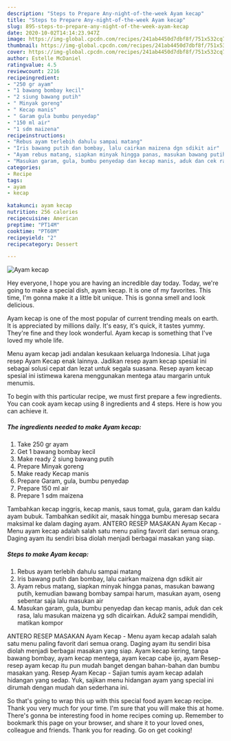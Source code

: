 ```yaml
---
description: "Steps to Prepare Any-night-of-the-week Ayam kecap"
title: "Steps to Prepare Any-night-of-the-week Ayam kecap"
slug: 895-steps-to-prepare-any-night-of-the-week-ayam-kecap
date: 2020-10-02T14:14:23.947Z
image: https://img-global.cpcdn.com/recipes/241ab4450d7dbf8f/751x532cq70/ayam-kecap-foto-resep-utama.jpg
thumbnail: https://img-global.cpcdn.com/recipes/241ab4450d7dbf8f/751x532cq70/ayam-kecap-foto-resep-utama.jpg
cover: https://img-global.cpcdn.com/recipes/241ab4450d7dbf8f/751x532cq70/ayam-kecap-foto-resep-utama.jpg
author: Estelle McDaniel
ratingvalue: 4.5
reviewcount: 2216
recipeingredient:
- "250 gr ayam"
- "1 bawang bombay kecil"
- "2 siung bawang putih"
- " Minyak goreng"
- " Kecap manis"
- " Garam gula bumbu penyedap"
- "150 ml air"
- "1 sdm maizena"
recipeinstructions:
- "Rebus ayam terlebih dahulu sampai matang"
- "Iris bawang putih dan bombay, lalu cairkan maizena dgn sdikit air"
- "Ayam rebus matang, siapkan minyak hingga panas, masukan bawang putih, kemudian bawang bombay sampai harum, masukan ayam, oseng sebentar saja lalu masukan air"
- "Masukan garam, gula, bumbu penyedap dan kecap manis, aduk dan cek rasa, lalu masukan maizena yg sdh dicairkan. Aduk2 sampai mendidih, matikan kompor"
categories:
- Recipe
tags:
- ayam
- kecap

katakunci: ayam kecap 
nutrition: 256 calories
recipecuisine: American
preptime: "PT14M"
cooktime: "PT60M"
recipeyield: "2"
recipecategory: Dessert

---
```



![Ayam kecap](https://img-global.cpcdn.com/recipes/241ab4450d7dbf8f/751x532cq70/ayam-kecap-foto-resep-utama.jpg)

Hey everyone, I hope you are having an incredible day today. Today, we're going to make a special dish, ayam kecap. It is one of my favorites. This time, I'm gonna make it a little bit unique. This is gonna smell and look delicious.

Ayam kecap is one of the most popular of current trending meals on earth. It is appreciated by millions daily. It's easy, it's quick, it tastes yummy. They're fine and they look wonderful. Ayam kecap is something that I've loved my whole life.

Menu ayam kecap jadi andalan kesukaan keluarga Indonesia. Lihat juga resep Ayam Kecap enak lainnya. Jadikan resep ayam kecap spesial ini sebagai solusi cepat dan lezat untuk segala suasana. Resep ayam kecap spesial ini istimewa karena menggunakan mentega atau margarin untuk menumis.


To begin with this particular recipe, we must first prepare a few ingredients. You can cook ayam kecap using 8 ingredients and 4 steps. Here is how you can achieve it.

<!--inarticleads1-->

##### The ingredients needed to make Ayam kecap:

1. Take 250 gr ayam
1. Get 1 bawang bombay kecil
1. Make ready 2 siung bawang putih
1. Prepare  Minyak goreng
1. Make ready  Kecap manis
1. Prepare  Garam, gula, bumbu penyedap
1. Prepare 150 ml air
1. Prepare 1 sdm maizena


Tambahkan kecap inggris, kecap manis, saus tomat, gula, garam dan kaldu ayam bubuk. Tambahkan sedikit air, masak hingga bumbu meresap secara maksimal ke dalam daging ayam. ANTERO RESEP MASAKAN Ayam Kecap - Menu ayam kecap adalah salah satu menu paling favorit dari semua orang. Daging ayam itu sendiri bisa diolah menjadi berbagai masakan yang siap. 

<!--inarticleads2-->

##### Steps to make Ayam kecap:

1. Rebus ayam terlebih dahulu sampai matang
1. Iris bawang putih dan bombay, lalu cairkan maizena dgn sdikit air
1. Ayam rebus matang, siapkan minyak hingga panas, masukan bawang putih, kemudian bawang bombay sampai harum, masukan ayam, oseng sebentar saja lalu masukan air
1. Masukan garam, gula, bumbu penyedap dan kecap manis, aduk dan cek rasa, lalu masukan maizena yg sdh dicairkan. Aduk2 sampai mendidih, matikan kompor


ANTERO RESEP MASAKAN Ayam Kecap - Menu ayam kecap adalah salah satu menu paling favorit dari semua orang. Daging ayam itu sendiri bisa diolah menjadi berbagai masakan yang siap. Ayam kecap kering, tanpa bawang bombay, ayam kecap mentega, ayam kecap cabe ijo, ayam Resep-resep ayam kecap itu pun mudah banget dengan bahan-bahan dan bumbu masakan yang. Resep Ayam Kecap - Sajian tumis ayam kecap adalah hidangan yang sedap. Yuk, sajikan menu hidangan ayam yang special ini dirumah dengan mudah dan sederhana ini. 

So that's going to wrap this up with this special food ayam kecap recipe. Thank you very much for your time. I'm sure that you will make this at home. There's gonna be interesting food in home recipes coming up. Remember to bookmark this page on your browser, and share it to your loved ones, colleague and friends. Thank you for reading. Go on get cooking!
